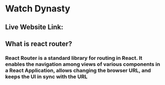 
# Watch Dynasty

## Live Website Link:


## What is react router?

### React Router is a standard library for routing in React. It enables the navigation among views of various components in a React Application, allows changing the browser URL, and keeps the UI in sync with the URL
